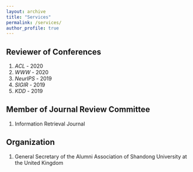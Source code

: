 ```yaml
---
layout: archive
title: "Services"
permalink: /services/
author_profile: true
---
```


## Reviewer of Conferences

1. *ACL* -  2020
2. *WWW* - 2020
3. *NeurIPS* - 2019
4. *SIGIR* - 2019
5. *KDD* - 2019

## Member of Journal Review Committee
1. Information Retrieval Journal


## Organization
1. General Secretary of the Alumni Association of Shandong University at the United Kingdom
